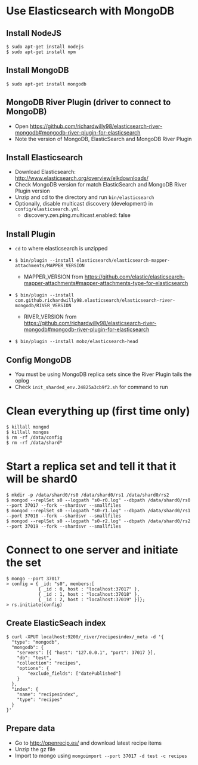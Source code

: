 # Use Elasticsearch with MongoDB

## Install NodeJS
```
$ sudo apt-get install nodejs
$ sudo apt-get install npm
```

## Install MongoDB
```
$ sudo apt-get install mongodb
```

## MongoDB River Plugin (driver to connect to MongoDB)
* Open https://github.com/richardwilly98/elasticsearch-river-mongodb#mongodb-river-plugin-for-elasticsearch
* Note the version of MongoDB, ElasticSearch and MongoDB River Plugin

## Install Elasticsearch
* Download Elasticsearch: http://www.elasticsearch.org/overview/elkdownloads/
* Check MongoDB version for match ElasticSearch and MongoDB River Plugin version
* Unzip and cd to the directory and run `bin/elasticsearch`
* Optionally, disable multicast discovery (development) in `config/elasticsearch.yml`
    * discovery.zen.ping.multicast.enabled: false

## Install Plugin
* `cd` to where elasticsearch is unzipped
* `$ bin/plugin --install elasticsearch/elasticsearch-mapper-attachments/MAPPER_VERSION`
    * MAPPER_VERSION from https://github.com/elastic/elasticsearch-mapper-attachments#mapper-attachments-type-for-elasticsearch
* `$ bin/plugin --install com.github.richardwilly98.elasticsearch/elasticsearch-river-mongodb/RIVER_VERSION`
    * RIVER_VERSION from https://github.com/richardwilly98/elasticsearch-river-mongodb#mongodb-river-plugin-for-elasticsearch

* `$ bin/plugin --install mobz/elasticsearch-head`

## Config MongoDB
* You must be using MongoDB replica sets since the River Plugin tails the oplog
* Check `init_sharded_env.24825a3cb9f2.sh` for command to run

# Clean everything up (first time only)
```
$ killall mongod
$ killall mongos
$ rm -rf /data/config
$ rm -rf /data/shard*
```

# Start a replica set and tell it that it will be shard0
```
$ mkdir -p /data/shard0/rs0 /data/shard0/rs1 /data/shard0/rs2
$ mongod --replSet s0 --logpath "s0-r0.log" --dbpath /data/shard0/rs0 --port 37017 --fork --shardsvr --smallfiles
$ mongod --replSet s0 --logpath "s0-r1.log" --dbpath /data/shard0/rs1 --port 37018 --fork --shardsvr --smallfiles
$ mongod --replSet s0 --logpath "s0-r2.log" --dbpath /data/shard0/rs2 --port 37019 --fork --shardsvr --smallfiles
```

# Connect to one server and initiate the set
```
$ mongo --port 37017
> config = { _id: "s0", members:[
            { _id : 0, host : "localhost:37017" },
            { _id : 1, host : "localhost:37018" },
            { _id : 2, host : "localhost:37019" }]};
> rs.initiate(config)
```

## Create ElasticSeach index
```
$ curl -XPUT localhost:9200/_river/recipesindex/_meta -d '{
  "type": "mongodb",
  "mongodb": {
    "servers": [{ "host": "127.0.0.1", "port": 37017 }],
    "db": "test",
    "collection": "recipes",
    "options": {
        "exclude_fields": ["datePublished"]
    }
  },
  "index": {
    "name": "recipesindex",
    "type": "recipes"
  }
}'
```

## Prepare data
* Go to http://openrecip.es/ and download latest recipe items
* Unzip the gz file
* Import to mongo using `mongoimport --port 37017 -d test -c recipes`

